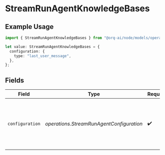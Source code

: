 # StreamRunAgentKnowledgeBases

## Example Usage

```typescript
import { StreamRunAgentKnowledgeBases } from "@orq-ai/node/models/operations";

let value: StreamRunAgentKnowledgeBases = {
  configuration: {
    type: "last_user_message",
  },
};
```

## Fields

| Field                                                                                      | Type                                                                                       | Required                                                                                   | Description                                                                                |
| ------------------------------------------------------------------------------------------ | ------------------------------------------------------------------------------------------ | ------------------------------------------------------------------------------------------ | ------------------------------------------------------------------------------------------ |
| `configuration`                                                                            | *operations.StreamRunAgentConfiguration*                                                   | :heavy_check_mark:                                                                         | Defines the configuration settings which can either be for a user message or a text entry. |
